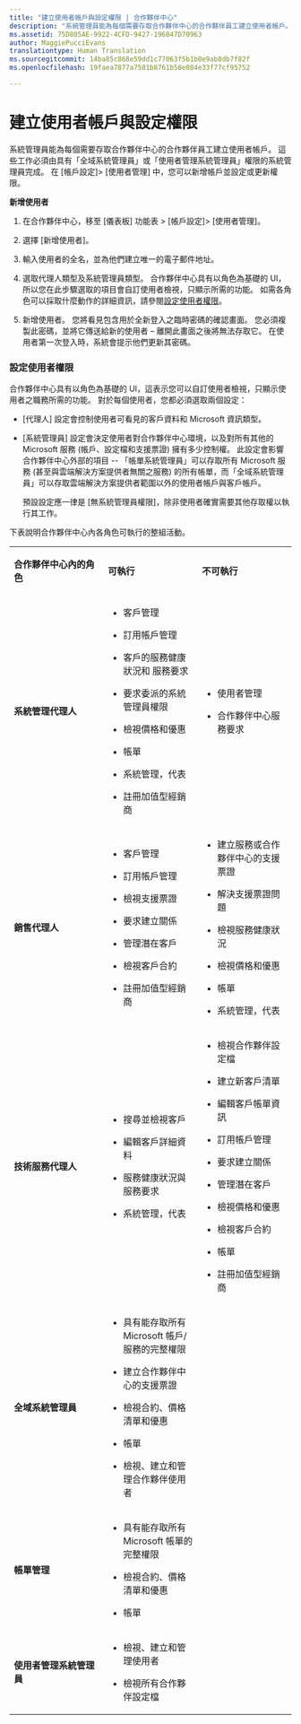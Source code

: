 ```yaml
---
title: "建立使用者帳戶與設定權限 | 合作夥伴中心"
description: "系統管理員能為每個需要存取合作夥伴中心的合作夥伴員工建立使用者帳戶。"
ms.assetid: 75D805AE-9922-4CFD-9427-196047D70963
author: MaggiePucciEvans
translationtype: Human Translation
ms.sourcegitcommit: 14ba85c868e59dd1c77063f5b1b0e9ab8db7f82f
ms.openlocfilehash: 19faea7877a7501b8761b58e084e33f77cf95752

---
```


# 建立使用者帳戶與設定權限


系統管理員能為每個需要存取合作夥伴中心的合作夥伴員工建立使用者帳戶。 這些工作必須由具有「全域系統管理員」或「使用者管理系統管理員」權限的系統管理員完成。 在 \[帳戶設定\]&gt; \[使用者管理\] 中，您可以新增帳戶並設定或更新權限。

**新增使用者**

1.  在合作夥伴中心，移至 \[儀表板\] 功能表 &gt; \[帳戶設定\]&gt; \[使用者管理\]。
2.  選擇 \[新增使用者\]。

3.  輸入使用者的全名，並為他們建立唯一的電子郵件地址。

4.  選取代理人類型及系統管理員類型。 合作夥伴中心具有以角色為基礎的 UI，所以您在此步驟選取的項目會自訂使用者檢視，只顯示所需的功能。 如需各角色可以採取什麼動作的詳細資訊，請參閱[設定使用者權限](#setuserpermissions)。

5.  新增使用者。 您將看見包含用於全新登入之臨時密碼的確認畫面。 您必須複製此密碼，並將它傳送給新的使用者 – 離開此畫面之後將無法存取它。 在使用者第一次登入時，系統會提示他們更新其密碼。

### <a href="" id="setuserpermissions"></a>設定使用者權限

合作夥伴中心具有以角色為基礎的 UI，這表示您可以自訂使用者檢視，只顯示使用者之職務所需的功能。 對於每個使用者，您都必須選取兩個設定：

-   [代理人] 設定會控制使用者可看見的客戶資料和 Microsoft 資訊類型。

-   [系統管理員] 設定會決定使用者對合作夥伴中心環境，以及對所有其他的 Microsoft 服務 (帳戶、設定檔和支援票證) 擁有多少控制權。 此設定會影響合作夥伴中心外部的項目 -- 「帳單系統管理員」可以存取所有 Microsoft 服務 (甚至與雲端解決方案提供者無關之服務) 的所有帳單，而「全域系統管理員」可以存取雲端解決方案提供者範圍以外的使用者帳戶與客戶帳戶。

    預設設定應一律是 [無系統管理員權限]，除非使用者確實需要其他存取權以執行其工作。

下表說明合作夥伴中心內各角色可執行的整組活動。

<table>
<colgroup>
<col width="33%" />
<col width="33%" />
<col width="33%" />
</colgroup>
<tbody>
<tr class="odd">
<td><p><strong>合作夥伴中心內的角色</strong></p></td>
<td><p><strong>可執行</strong></p></td>
<td><p><strong>不可執行</strong></p></td>
</tr>
<tr class="even">
<td><p><strong>系統管理代理人</strong></p></td>
<td><ul>
<li><p>客戶管理</p></li>
<li><p>訂用帳戶管理</p></li>
<li><p>客戶的服務健康狀況和 服務要求</p></li>
<li><p>要求委派的系統管理員權限</p></li>
<li><p>檢視價格和優惠</p></li>
<li><p>帳單</p></li>
<li><p>系統管理，代表</p></li>
<li><p>註冊加值型經銷商</p></li>
</ul></td>
<td><ul>
<li><p>使用者管理</p></li>
<li><p>合作夥伴中心服務要求</p></li>
</ul></td>
</tr>
<tr class="odd">
<td><p><strong>銷售代理人</strong></p></td>
<td><ul>
<li><p>客戶管理</p></li>
<li><p>訂用帳戶管理</p></li>
<li><p>檢視支援票證</p></li>
<li><p>要求建立關係</p></li>
<li><p>管理潛在客戶</p></li>
<li><p>檢視客戶合約</p></li>
<li><p>註冊加值型經銷商</p></li>
</ul></td>
<td><ul>
<li><p>建立服務或合作夥伴中心的支援票證</p></li>
<li><p>解決支援票證問題</p></li>
<li><p>檢視服務健康狀況</p></li>
<li><p>檢視價格和優惠</p></li>
<li><p>帳單</p></li>
<li><p>系統管理，代表</p></li>
</ul></td>
</tr>
<tr class="even">
<td><p><strong>技術服務代理人</strong></p></td>
<td><ul>
<li><p>搜尋並檢視客戶</p></li>
<li><p>編輯客戶詳細資料</p></li>
<li><p>服務健康狀況與服務要求</p></li>
<li><p>系統管理，代表</p></li>
</ul></td>
<td><ul>
<li><p>檢視合作夥伴設定檔</p></li>
<li><p>建立新客戶清單</p></li>
<li><p>編輯客戶帳單資訊</p></li>
<li><p>訂用帳戶管理</p></li>
<li><p>要求建立關係</p></li>
<li><p>管理潛在客戶</p></li>
<li><p>檢視價格和優惠</p></li>
<li><p>檢視客戶合約</p></li>
<li><p>帳單</p></li>
<li><p>註冊加值型經銷商</p></li>
</ul></td>
</tr>
<tr class="odd">
<td><p><strong>全域系統管理員</strong></p></td>
<td><ul>
<li><p>具有能存取所有 Microsoft 帳戶/服務的完整權限</p></li>
<li><p>建立合作夥伴中心的支援票證</p></li>
<li><p>檢視合約、價格清單和優惠</p></li>
<li><p>帳單</p></li>
<li><p>檢視、建立和管理合作夥伴使用者</p></li>
</ul></td>
<td></td>
</tr>
<tr class="even">
<td><p><strong>帳單管理</strong></p></td>
<td><ul>
<li><p>具有能存取所有 Microsoft 帳單的完整權限</p></li>
<li><p>檢視合約、價格清單和優惠</p></li>
<li><p>帳單</p></li>
</ul></td>
<td></td>
</tr>
<tr class="odd">
<td><p><strong>使用者管理系統管理員</strong></p></td>
<td><ul>
<li><p>檢視、建立和管理使用者</p></li>
<li><p>檢視所有合作夥伴設定檔</p></li>
</ul></td>
<td></td>
</tr>
</tbody>
</table>

 

 

 






<!--HONumber=Nov16_HO4-->



